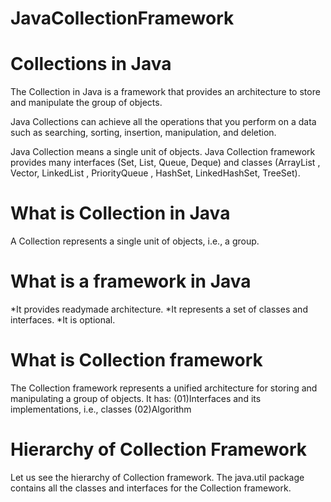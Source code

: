 # JavaCollectionFramework

# Collections in Java

The Collection in Java is a framework that provides an architecture to store and manipulate the group of objects.

Java Collections can achieve all the operations that you perform on a data such as searching, sorting, insertion, manipulation, and deletion.

Java Collection means a single unit of objects. Java Collection framework provides many interfaces (Set, List, Queue, Deque) and classes (ArrayList
, Vector, LinkedList
, PriorityQueue
, HashSet, LinkedHashSet, TreeSet).

# What is Collection in Java

A Collection represents a single unit of objects, i.e., a group.

# What is a framework in Java
  *It provides readymade architecture.
  *It represents a set of classes and interfaces.
  *It is optional.
  
# What is Collection framework
The Collection framework represents a unified architecture for storing and manipulating a group of objects. It has:
(01)Interfaces and its implementations, i.e., classes
(02)Algorithm

# Hierarchy of Collection Framework
Let us see the hierarchy of Collection framework. The java.util package contains all the classes and interfaces for the Collection framework.

